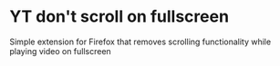 # YT don't scroll on fullscreen

Simple extension for Firefox that removes scrolling functionality while playing video on fullscreen
